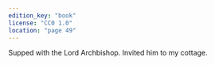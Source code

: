 ```yaml
---
edition_key: "book"
license: "CC0 1.0"
location: "page 49"
---
```

Supped with the Lord Archbishop.
Invited him to my cottage.
